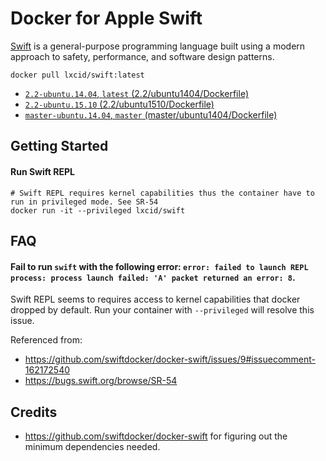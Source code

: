 # Docker for Apple Swift

[Swift](https://swift.org/) is a general-purpose programming language built using a modern approach to safety, performance, and software design patterns.

```Shell
docker pull lxcid/swift:latest
```

- [`2.2-ubuntu.14.04`, `latest` (2.2/ubuntu1404/Dockerfile)](https://github.com/lxcid/docker-swift/blob/master/2.2/ubuntu1404/Dockerfile)
- [`2.2-ubuntu.15.10` (2.2/ubuntu1510/Dockerfile)](https://github.com/lxcid/docker-swift/blob/master/2.2/ubuntu1510/Dockerfile)
- [`master-ubuntu.14.04`, `master` (master/ubuntu1404/Dockerfile)](https://github.com/lxcid/docker-swift/blob/master/master/ubuntu1404/Dockerfile)

## Getting Started

#### Run Swift REPL

```Shell
# Swift REPL requires kernel capabilities thus the container have to run in privileged mode. See SR-54
docker run -it --privileged lxcid/swift
```

## FAQ

#### Fail to run `swift` with the following error: `error: failed to launch REPL process: process launch failed: 'A' packet returned an error: 8`.

Swift REPL seems to requires access to kernel capabilities that docker dropped by default. Run your container with `--privileged` will resolve this issue.

Referenced from:

- https://github.com/swiftdocker/docker-swift/issues/9#issuecomment-162172540
- https://bugs.swift.org/browse/SR-54

## Credits

- https://github.com/swiftdocker/docker-swift for figuring out the minimum dependencies needed.
